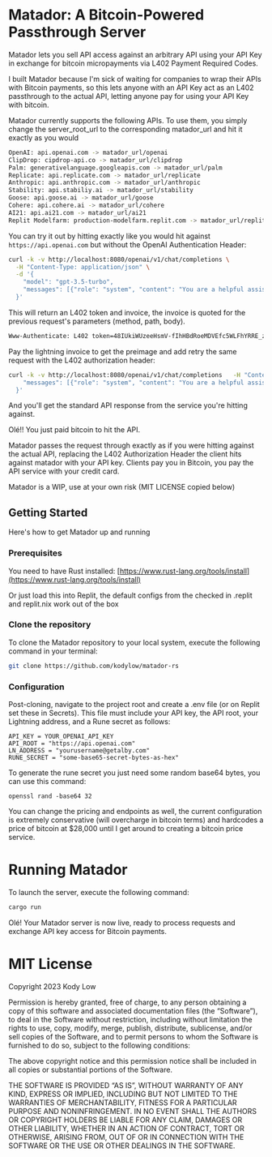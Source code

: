 # Matador: A Bitcoin-Powered Passthrough Server

Matador lets you sell API access against an arbitrary API using your API Key in exchange for bitcoin micropayments via L402 Payment Required Codes.

I built Matador because I'm sick of waiting for companies to wrap their APIs with Bitcoin payments, so this lets anyone with an API Key act as an L402 passthrough to the actual API, letting anyone pay for using your API Key with bitcoin.

Matador currently supports the following APIs. To use them, you simply change the server_root_url to the corresponding matador_url and hit it exactly as you would

```bash
OpenAI: api.openai.com -> matador_url/openai
ClipDrop: cipdrop-api.co -> matador_url/clipdrop
Palm: generativelanguage.googleapis.com -> matador_url/palm
Replicate: api.replicate.com -> matador_url/replicate
Anthropic: api.anthropic.com -> matador_url/anthropic
Stability: api.stabiliy.ai -> matador_url/stability
Goose: api.goose.ai -> matador_url/goose
Cohere: api.cohere.ai -> matador_url/cohere
AI21: api.ai21.com -> matador_url/ai21
Replit Modelfarm: production-modelfarm.replit.com -> matador_url/replit
```

You can try it out by hitting exactly like you would hit against `https://api.openai.com` but without the OpenAI Authentication Header:

```bash
curl -k -v http://localhost:8080/openai/v1/chat/completions \
  -H "Content-Type: application/json" \
  -d '{
    "model": "gpt-3.5-turbo",
    "messages": [{"role": "system", "content": "You are a helpful assistant."}, {"role": "user", "content": "Hello!"}]
  }'
```

This will return an L402 token and invoice, the invoice is quoted for the previous request's parameters (method, path, body).

```bash
Www-Authenticate: L402 token=48IUkiWUzeeHsmV-fIhHBdRoeMDVEfc5WLFhYRRE_zJwYXltZW50SGFzaD04MTk1Y2YxOWJkNmQ0YTIxZTY5ZTJjYThhMmE4YTIyZGY3NjdiYTVmMzc0MmVkNmE5Njk5OTI0NWZiYTIyZjcxJnJlcXVlc3RIYXNoPWFlN2Q3ZTU0MzIzNTgzNzRmODZmNjAxZmYzYzljOTFlZTRlMWZjYjAyZTViNmU5OThkMmU1OWUzMzYzYzIwYmE, invoice=lnbc80n1pj2udc5pp5sx2u7xdad49zre579j52929z9hmk0wjlxapw665knxfyt7az9acshp56kymqtxr5es99pd82vjjnmssr2l72l379pv87d05c5pd4s2n0ysqcqzzsxqyz5vqsp50per6u35xrl3uh0ak7q0qql3mvr0ep2kr04p7d4mkgjdfnv9cw6q9qyyssqp7pvnssphg9dgh35l35jlwtpcy7lvleuqjv4u7jmczu4umnc9mukcxdq9p0n3eg4a2ezfqlux7kc47qkdp9q30cvdrkcgunr4pcnlusqh8m5e0
```

Pay the lightning invoice to get the preimage and add retry the same request with the L402 authorization header:

```bash
curl -k -v http://localhost:8080/openai/v1/chat/completions   -H "Content-Type: application/json" -H "Authorization: L402 48IUkiWUzeeHsmV-fIhHBdRoeMDVEfc5WLFhYRRE_zJwYXltZW50SGFzaD04MTk1Y2YxOWJkNmQ0YTIxZTY5ZTJjYThhMmE4YTIyZGY3NjdiYTVmMzc0MmVkNmE5Njk5OTI0NWZiYTIyZjcxJnJlcXVlc3RIYXNoPWFlN2Q3ZTU0MzIzNTgzNzRmODZmNjAxZmYzYzljOTFlZTRlMWZjYjAyZTViNmU5OThkMmU1OWUzMzYzYzIwYmE:7660c22f7e59fba0bfce676f666bc0bb81286e8594028c7d4f8715b7d8e48297"  -d '{                            "model": "gpt-3.5-turbo",
    "messages": [{"role": "system", "content": "You are a helpful assistant."}, {"role": "user", "content": "Hello!"}]
  }'
```

And you'll get the standard API response from the service you're hitting against.

Olé!! You just paid bitcoin to hit the API.

Matador passes the request through exactly as if you were hitting against the actual API, replacing the L402 Authorization Header the client hits against matador with your API key. Clients pay you in Bitcoin, you pay the API service with your credit card.

Matador is a WIP, use at your own risk (MIT LICENSE copied below)

## Getting Started

Here's how to get Matador up and running

### Prerequisites

You need to have Rust installed: [https://www.rust-lang.org/tools/install](https://www.rust-lang.org/tools/install)

Or just load this into Replit, the default configs from the checked in .replit and replit.nix work out of the box

### Clone the repository

To clone the Matador repository to your local system, execute the following command in your terminal:

```bash
git clone https://github.com/kodylow/matador-rs
```

### Configuration

Post-cloning, navigate to the project root and create a .env file (or on Replit set these in Secrets). This file must include your API key, the API root, your Lightning address, and a Rune secret as follows:

```dotenv
API_KEY = YOUR_OPENAI_API_KEY
API_ROOT = "https://api.openai.com"
LN_ADDRESS = "yourusername@getalby.com"
RUNE_SECRET = "some-base65-secret-bytes-as-hex"
```

To generate the rune secret you just need some random base64 bytes, you can use this command:

```
openssl rand -base64 32
```

You can change the pricing and endpoints as well, the current configuration is extremely conservative (will overcharge in bitcoin terms) and hardcodes a price of bitcoin at $28,000 until I get around to creating a bitcoin price service.

# Running Matador

To launch the server, execute the following command:

```bash
cargo run
```

Olé! Your Matador server is now live, ready to process requests and exchange API key access for Bitcoin payments.

# MIT License

Copyright 2023 Kody Low

Permission is hereby granted, free of charge, to any person obtaining a copy of this software and associated documentation files (the “Software”), to deal in the Software without restriction, including without limitation the rights to use, copy, modify, merge, publish, distribute, sublicense, and/or sell copies of the Software, and to permit persons to whom the Software is furnished to do so, subject to the following conditions:

The above copyright notice and this permission notice shall be included in all copies or substantial portions of the Software.

THE SOFTWARE IS PROVIDED “AS IS”, WITHOUT WARRANTY OF ANY KIND, EXPRESS OR IMPLIED, INCLUDING BUT NOT LIMITED TO THE WARRANTIES OF MERCHANTABILITY, FITNESS FOR A PARTICULAR PURPOSE AND NONINFRINGEMENT. IN NO EVENT SHALL THE AUTHORS OR COPYRIGHT HOLDERS BE LIABLE FOR ANY CLAIM, DAMAGES OR OTHER LIABILITY, WHETHER IN AN ACTION OF CONTRACT, TORT OR OTHERWISE, ARISING FROM, OUT OF OR IN CONNECTION WITH THE SOFTWARE OR THE USE OR OTHER DEALINGS IN THE SOFTWARE.

